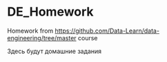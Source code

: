 # DE_Homework
Homework from https://github.com/Data-Learn/data-engineering/tree/master course 

Здесь будут домашние задания

